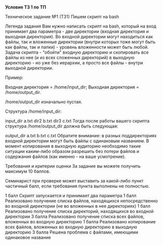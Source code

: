 **Условие ТЗ 1 по ТП**

Техническое задание №1 (ТЗ1)
Пишем скрипт на bash

Легенда задания
Вам нужно написать скрипт на bash, который на вход принимает два параметра - две директории (входная директория и выходная директория). Во входной директории могут находиться как файлы, так и вложенные директории (внутри которых тоже могут быть как файлы, так и папки) - уровень вложенности может быть любой. Задача скрипта - "обойти" входную директорию и скопировать все файлы из нее (и из всех сложенных директорий) в выходную директорию - но уже без иерархии, а просто все файлы - внутри выходной директории.

Пример:

Входная директория = /home/input_dir; Выходная директория = /home/output_dir.

/home/output_dir изначально пустая.

Структура /home/input_dir:

input_dir
a.txt
dir2
b.txt
dir3
c.txt
Тогда после работы вашего скрипта структура /home/output_dir должна быть следующая:

output_dir
a.txt
b.txt
c.txt
Обратите внимание: в разных поддиректориях входной директории могут быть файлы с одинаковым названием. В момент копирования в выходную аудиторию необходимо такие ситуации каким-либо образом разрешить без потери файлов и содержания файлов (как именно - на ваше усмотрение).

Требования и критерии оценки
За задание вы можете получить максимум 10 баллов.

Семинарист при проверке может выставить за какой-либо пункт частичный балл, если требования пункта выполнены не полностью.

1 балл Скрипт запускается и принимает два параметра
1 балл Реализовано получение списка файлов, находящихся непосредственно во входной директории (не во вложенных в нее директориях)
1 балл Реализовано получение списка директорий, находящихся во входной директории
3 балла Реализовано получение списка всех файлов, вложенных во входную директорию
1 балла Реализовано копирование всех файлов, вложенных во входную директорию в выходную директорию
3 балла Решена проблема с файлами, имеющими одинаковое название
